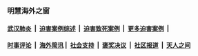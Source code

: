 
### 明慧海外之窗

####  [武汉肺炎](indexes/365.md?t=03171800) &nbsp;|&nbsp;  [迫害案例综述](indexes/328.md?t=03171800) &nbsp;|&nbsp; [迫害致死案例](indexes/277.md?t=03171800)  &nbsp;|&nbsp; [更多迫害案例](indexes/81.md?t=03171800)  &nbsp;|&nbsp; 
####  [时事评论](indexes/19.md?t=03171800) &nbsp;|&nbsp; [海外简讯](indexes/245.md?t=03171800)&nbsp;|&nbsp;  [社会支持](indexes/140.md?t=03171800) &nbsp;|&nbsp; [褒奖决议](indexes/282.md?t=03171800) &nbsp;|&nbsp; [社区报道](indexes/91.md?t=03171800)  &nbsp;|&nbsp; [天人之间](indexes/78.md?t=03171800) 


